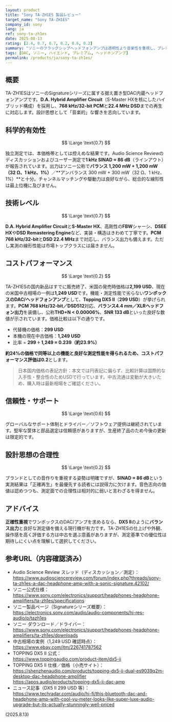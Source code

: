 ```yaml
---
layout: product
title: "Sony TA-ZH1ES 製品レビュー"
target_name: "Sony TA-ZH1ES"
company_id: sony
lang: ja
ref: sony-ta-zh1es
date: 2025-08-13
rating: [2.4, 0.7, 0.7, 0.2, 0.6, 0.2]
summary: "ソニーのフラッグシップヘッドフォンアンプは透明性より音楽性を重視し、プレミアム価格で意図的な音色を付加します"
tags: [DAC, ソニー, ハイエンド, プレミアム, ヘッドホンアンプ]
permalink: /products/ja/sony-ta-zh1es/
---
```

## 概要

TA-ZH1ESはソニーのSignatureシリーズに属する据え置き型DAC内蔵ヘッドフォンアンプです。**D.A. Hybrid Amplifier Circuit**（S-Master HXを核にしたハイブリッド構成）を採用し、**768 kHz/32-bit PCM**と**22.4 MHz DSD**までの再生に対応します。設計思想として「音楽的」な響きを志向しています。

## 科学的有効性

$$ \Large \text{0.7} $$

独立測定では、本価格帯としては控えめな結果です。Audio Science Reviewのディスカッションおよびユーザー測定で**1 kHz SINAD ≈ 86 dB**（ラインアウト）が報告されています。出力はソニー公称で**バランス 1,200 mW + 1,200 mW（32 Ω、1 kHz、1%）**／**アンバランス 300 mW + 300 mW（32 Ω、1 kHz、1%）**と十分。チャンネルマッチングや駆動力は良好ながら、総合的な線形性は最上位機に及びません。

## 技術レベル

$$ \Large \text{0.7} $$

**D.A. Hybrid Amplifier Circuit**と**S-Master HX**、高剛性の**FBW**シャーシ、**DSEE HX**や**DSD Remastering Engine**など、実装・構造はきわめて丁寧です。**PCM 768 kHz/32-bit**と**DSD 22.4 MHz**まで対応し、バランス出力も備えます。ただし実測の線形性能は市場トップクラスには届きません。

## コストパフォーマンス

$$ \Large \text{0.2} $$

TA-ZH1ESの国内新品はすでに販売終了、米国の発売時価格は**2,199 USD**、現在の米国中古相場の一例は**1,249 USD**です。機能・測定性能で劣らない**ワンボックスのDAC/ヘッドフォンアンプ**として、**Topping DX5 II**（**299 USD**）が挙げられます。**PCM 768 kHz/32-bit／DSD512**対応、**バランス4.4 mm／XLRヘッドフォン出力**を装備し、公称**THD+N < 0.00006%**、**SNR 133 dB**といった良好な数値が示されています。価格比較は以下の通りです。

- 代替機の価格：**299 USD**  
- 本機の現在中古価格：**1,249 USD**  
- 比率 = **299 ÷ 1,249 ≈ 0.239（約23.9%）**

**約24%**の価格で同等以上の機能と良好な測定性能を得られるため、コストパフォーマンス評価は**0.2**とします。

> 日本国内価格の表記方針：本文では円表記に偏らず、比較計算は国際的な入手性・整合性のためUSDで行っています。中古流通は変動が大きいため、購入時は最新相場をご確認ください。

## 信頼性・サポート

$$ \Large \text{0.6} $$

グローバルなサポート体制とドライバー／ソフトウェア提供は継続されています。堅牢な筐体と部品選定は信頼感がありますが、生産終了品のため今後の更新は限定的です。

## 設計思想の合理性

$$ \Large \text{0.2} $$

ブランドとしての音作りを重視する姿勢は明確ですが、**SINAD ≈ 86 dB**という実測結果は「正確再生」を最優先する読者には説得力に欠けます。音色志向の価値は認めつつも、測定面での合理性は相対的に弱いと言わざるを得ません。

## アドバイス

**正確性重視**でワンボックスのDAC/アンプを求めるなら、**DX5 II**のように**バランス出力**と良好な測定値を備える現行機が有力です。TA-ZH1ESの仕上げや外観、操作感を高く評価する方は中古を選ぶ意義がありますが、測定基準での優位性は期待しにくい点を理解して選択してください。

## 参考URL（内容確認済み）

- Audio Science Review スレッド（ディスカッション／測定）：  
  https://www.audiosciencereview.com/forum/index.php?threads/sony-ta-zh1es-a-dac-headphone-amp-with-a-sonic-signature.42102/
- ソニー公式仕様：  
  https://www.sony.com/electronics/support/headphones-headphone-amplifiers/ta-zh1es/specifications
- ソニー製品ページ（Signatureシリーズ概要）：  
  https://electronics.sony.com/audio/audio-components/hi-res-audio/p/tazh1es
- ソニー ダウンロード／ドライバー：  
  https://www.sony.com/electronics/support/headphones-headphone-amplifiers/ta-zh1es/downloads
- 中古相場の実例（1,249 USD 確認時点）：  
  https://www.ebay.com/itm/226741787562
- TOPPING DX5 II 公式：  
  https://www.toppingaudio.com/product-item/dx5-ii
- TOPPING DX5 II 仕様／価格（小売サイト）：  
  https://shenzhenaudio.com/products/topping-dx5-ii-dual-es9039q2m-desktop-dac-headphone-amplifier  
  https://apos.audio/products/topping-dx5-ii-dac-amp
- ニュース記事（DX5 II 299 USD 等）：  
  https://www.techradar.com/audio/hi-fi/this-bluetooth-dac-and-headphone-amp-with-cool-vu-meter-looks-like-super-luxe-audio-upgrade-but-its-actually-stunningly-well-priced

(2025.8.13)

